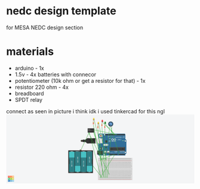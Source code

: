 # nedc design template
for MESA NEDC design section

# materials
- arduino - 1x
- 1.5v - 4x batteries with connecor
- potentiometer (10k ohm or get a resistor for that) - 1x
- resistor 220 ohm - 4x
- breadboard
- SPDT relay

connect as seen in picture i think idk i used tinkercad for this ngl
![picture of the template](https://raw.githubusercontent.com/listingclown3/nedc-design-template/refs/heads/main/pic.png)

